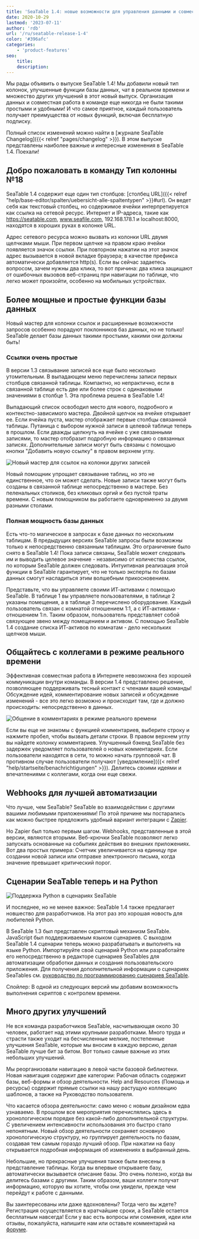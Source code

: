 ```yaml
---
title: 'SeaTable 1.4: новые возможности для управления данными и совместной работы в режиме онлайн - SeaTable'
date: 2020-10-29
lastmod: '2023-07-11'
author: 'rdb'
url: '/ru/seatable-release-1-4'
color: '#396afc'
categories:
    - 'product-features'
seo:
    title:
    description:
---
```


Мы рады объявить о выпуске SeaTable 1.4! Мы добавили новый тип колонок, улучшенные функции базы данных, чат в реальном времени и множество других улучшений в этот новый выпуск. Организация данных и совместная работа в команде еще никогда не были такими простыми и удобными! И что самое приятное, каждый пользователь получает преимущества от новых функций, включая бесплатную подписку.

Полный список изменений можно найти в [журнале SeaTable Changelog]({{< relref "pages/changelog" >}}). В этом выпуске представлены наиболее важные и интересные изменения в SeaTable 1.4. Поехали!

## Добро пожаловать в команду Тип колонны №18

SeaTable 1.4 содержит еще один тип столбцов: [столбец URL]({{< relref "help/base-editor/spalten/uebersicht-alle-spaltentypen" >}}#url). Он ведет себя как текстовый столбец, но содержимое ячейки интерпретируется как ссылка на сетевой ресурс. Интернет и IP-адреса, такие как https://seatable.com, www.seafile.com, 192.168.178.1 и localhost:8000, находятся в хороших руках в колонке URL.

Адрес сетевого ресурса можно вызвать из колонки URL двумя щелчками мыши. При первом щелчке на правом краю ячейки появляется значок ссылки. При повторном нажатии на этот значок адрес вызывается в новой вкладке браузера; в качестве префикса автоматически добавляется http(s). Если вы сейчас задаетесь вопросом, зачем нужны два клика, то вот причина: два клика защищают от ошибочных вызовов веб-страниц при навигации по таблице, что легко может произойти, особенно на мобильных устройствах.

## Более мощные и простые функции базы данных

Новый мастер для колонки ссылок и расширенные возможности запросов особенно порадуют поклонников баз данных, но не только! SeaTable делает базы данных такими простыми, какими они должны быть!

### Ссылки очень простые

В версии 1.3 связывание записей все еще было несколько утомительным. В выпадающем меню перечислены записи первых столбцов связанной таблицы. Компактно, но непрактично, если в связанной таблице есть две или более строк с одинаковыми значениями в столбце 1. Эта проблема решена в SeaTable 1.4!

Выпадающий список освободил место для нового, подробного и контекстно-зависимого мастера. Двойной щелчок на ячейке открывает ее. Если ячейка пуста, мастер отображает первые столбцы связанной таблицы. Путаница с выбором нужной записи в целевой таблице теперь в прошлом. Если дважды щелкнуть на ячейке с уже связанными записями, то мастер отобразит подробную информацию о связанных записях. Дополнительные записи могут быть связаны с помощью кнопки "Добавить новую ссылку" в правом верхнем углу.

![Новый мастер для ссылок на колонки других записей](linking-dialog.png)

Новый помощник упрощает связывание таблиц, но это не единственное, что он может сделать. Новые записи также могут быть созданы в связанной таблице непосредственно в мастере. Без пеленальных столиков, без кликовых оргий и без пустой траты времени. С новым помощником вы работаете одновременно за двумя разными столами.

### Полная мощность базы данных

Есть что-то магическое в запросах к базе данных по нескольким таблицам. В предыдущих версиях SeaTable запросы были возможны только к непосредственно связанным таблицам. Это ограничение было снято в SeaTable 1.4! Пока записи связаны, SeaTable может следовать им и выводить целевое значение - независимо от количества ссылок, по которым SeaTable должен следовать. Интуитивная реализация этой функции в SeaTable гарантирует, что не только эксперты по базам данных смогут насладиться этим волшебным прикосновением.

Представьте, что вы управляете своими ИТ-активами с помощью SeaTable. В таблице 1 вы управляете пользователями, в таблице 2 указаны помещения, а в таблице 3 перечислено оборудование. Каждый пользователь связан с комнатой отношением 1:1, а с ИТ-активами - отношением 1:n. Таким образом, пользователь представляет собой связующее звено между помещением и активом. С помощью SeaTable 1.4 создание списка ИТ-активов по комнатам - дело нескольких щелчков мыши.

## Общайтесь с коллегами в режиме реального времени

Эффективная совместная работа в Интернете невозможна без хорошей коммуникации внутри команды. В версии 1.4 представлено решение, позволяющее поддерживать тесный контакт с членами вашей команды! Обсуждение идей, комментирование новых записей и обсуждение изменений - все это легко возможно и происходит там, где и должно происходить: непосредственно в данных.

![Общение в комментариях в режиме реального времени](comment-chat.png)

Если вы еще не знакомы с функцией комментариев, выберите строку и нажмите пробел, чтобы вызвать детали строки. В правом верхнем углу вы найдете колонку комментариев. Улучшенный бэкенд SeaTable без задержек уведомляет пользователей о новых комментариях. Если пользователи находятся в сети, то можно начать групповой чат. В противном случае пользователи получают [уведомление]({{< relref "help/startseite/benachrichtigungen" >}}). Делитесь своими идеями и впечатлениями с коллегами, когда они еще свежи.

## Webhooks для лучшей автоматизации

Что лучше, чем SeaTable? SeaTable во взаимодействии с другими вашими любимыми приложениями! По этой причине мы постарались как можно быстрее предложить удобный вариант интеграции с [Zapier](https://zapier.com/apps/seatable/integrations).

Но Zapier был только первым шагом. Webhooks, представленные в этой версии, являются вторыми. Веб-крючки SeaTable позволяют легко запускать основанные на событиях действия во внешних приложениях. Вот два простых примера: Счетчик увеличивается на единицу при создании новой записи или отправке электронного письма, когда значение превышает критический порог.

## Сценарии SeaTable теперь и на Python

![Поддержка Python в сценариях SeaTable](python.png)

И последнее, но не менее важное: SeaTable 1.4 также предлагает новшество для разработчиков. На этот раз это хорошая новость для любителей Python.

В SeaTable 1.3 был представлен скриптовый механизм SeaTable. JavaScript был поддерживаемым языком сценариев. С выходом SeaTable 1.4 сценарии теперь можно разрабатывать и выполнять на языке Python. Импортируйте свой сценарий Python или разработайте его непосредственно в редакторе сценариев SeaTables для автоматизации обработки данных и создания пользовательского приложения. Для получения дополнительной информации о сценариях SeaTables см. [руководство по программированию сценариев SeaTable](https://developer.seatable.com/scripts/).

Спойлер: В одной из следующих версий мы добавим возможность выполнения скриптов с контролем времени.

## Много других улучшений

Не вся команда разработчиков SeaTable, насчитывающая около 30 человек, работает над этими крупными разработками. Много труда и страсти также уходит на бесчисленные мелкие, постепенные улучшения SeaTable, которые мы вносим в каждую версию, делая SeaTable лучше бит за битом. Вот только самые важные из этих небольших улучшений.

Мы реорганизовали навигацию в левой части базовой библиотеки. Новая навигация содержит две категории: Рабочая область содержит базы, веб-формы и обзор деятельности. Help and Resources (Помощь и ресурсы) содержит прямые ссылки на нашу растущую коллекцию шаблонов, а также на Руководство пользователя.

Что касается обзора деятельности: само меню с новым дизайном едва узнаваемо. В прошлом все мероприятия перечислялись здесь в хронологическом порядке без какой-либо дополнительной структуры. С увеличением интенсивности использования это быстро стало непонятным. Новый обзор деятельности сохраняет основную хронологическую структуру, но группирует деятельность по базам, создавая тем самым гораздо лучший обзор. При нажатии на базу открывается подробная информация об изменениях в выбранный день.

Небольшие, но прекрасные улучшения также были внесены в представление таблицы. Когда вы впервые открываете базу, автоматически вызывается описание базы. Это очень полезно, когда вы делитесь базами с другими. Таким образом, ваши коллеги получат информацию, которую вы хотите, чтобы они увидели, прежде чем перейдут к работе с данными.

Вы заинтересованы или даже вдохновлены? Тогда чего вы ждете? Регистрация осуществляется в кратчайшие сроки, а SeaTable остается бесплатным навсегда! Если у вас есть вопросы или сомнения, идеи или отзывы, пожалуйста, напишите нам или оставьте комментарий на [форуме](https://forum.seatable.com).
